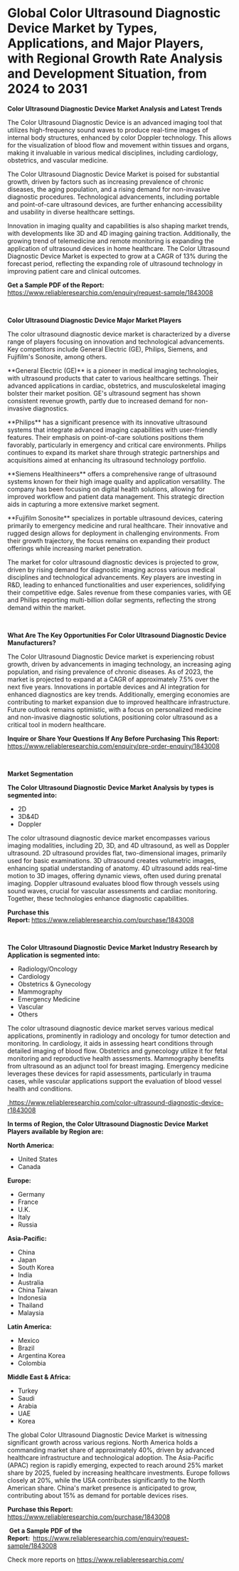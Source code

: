 <p><h1>Global Color Ultrasound Diagnostic Device Market by Types, Applications, and Major Players, with Regional Growth Rate Analysis and Development Situation, from 2024 to 2031</h1></p><p><strong>Color Ultrasound Diagnostic Device Market Analysis and Latest Trends</strong></p>
<p><p>The Color Ultrasound Diagnostic Device is an advanced imaging tool that utilizes high-frequency sound waves to produce real-time images of internal body structures, enhanced by color Doppler technology. This allows for the visualization of blood flow and movement within tissues and organs, making it invaluable in various medical disciplines, including cardiology, obstetrics, and vascular medicine.</p><p>The Color Ultrasound Diagnostic Device Market is poised for substantial growth, driven by factors such as increasing prevalence of chronic diseases, the aging population, and a rising demand for non-invasive diagnostic procedures. Technological advancements, including portable and point-of-care ultrasound devices, are further enhancing accessibility and usability in diverse healthcare settings.</p><p>Innovation in imaging quality and capabilities is also shaping market trends, with developments like 3D and 4D imaging gaining traction. Additionally, the growing trend of telemedicine and remote monitoring is expanding the application of ultrasound devices in home healthcare. The Color Ultrasound Diagnostic Device Market is expected to grow at a CAGR of 13% during the forecast period, reflecting the expanding role of ultrasound technology in improving patient care and clinical outcomes.</p></p>
<p><strong>Get a Sample PDF of the Report:&nbsp;</strong> <a href="https://www.reliableresearchiq.com/enquiry/request-sample/1843008?utm_campaign=1129&utm_medium=2&utm_source=Github&utm_content=ia&utm_term=01012025&utm_id=color-ultrasound-diagnostic-device">https://www.reliableresearchiq.com/enquiry/request-sample/1843008</a></p>
<p>&nbsp;</p>
<p><strong>Color Ultrasound Diagnostic Device Major Market Players</strong></p>
<p><p>The color ultrasound diagnostic device market is characterized by a diverse range of players focusing on innovation and technological advancements. Key competitors include General Electric (GE), Philips, Siemens, and Fujifilm's Sonosite, among others.</p><p>**General Electric (GE)** is a pioneer in medical imaging technologies, with ultrasound products that cater to various healthcare settings. Their advanced applications in cardiac, obstetrics, and musculoskeletal imaging bolster their market position. GE's ultrasound segment has shown consistent revenue growth, partly due to increased demand for non-invasive diagnostics.</p><p>**Philips** has a significant presence with its innovative ultrasound systems that integrate advanced imaging capabilities with user-friendly features. Their emphasis on point-of-care solutions positions them favorably, particularly in emergency and critical care environments. Philips continues to expand its market share through strategic partnerships and acquisitions aimed at enhancing its ultrasound technology portfolio.</p><p>**Siemens Healthineers** offers a comprehensive range of ultrasound systems known for their high image quality and application versatility. The company has been focusing on digital health solutions, allowing for improved workflow and patient data management. This strategic direction aids in capturing a more extensive market segment.</p><p>**Fujifilm Sonosite** specializes in portable ultrasound devices, catering primarily to emergency medicine and rural healthcare. Their innovative and rugged design allows for deployment in challenging environments. From their growth trajectory, the focus remains on expanding their product offerings while increasing market penetration.</p><p>The market for color ultrasound diagnostic devices is projected to grow, driven by rising demand for diagnostic imaging across various medical disciplines and technological advancements. Key players are investing in R&D, leading to enhanced functionalities and user experiences, solidifying their competitive edge. Sales revenue from these companies varies, with GE and Philips reporting multi-billion dollar segments, reflecting the strong demand within the market.</p></p>
<p>&nbsp;</p>
<p><strong>What Are The Key Opportunities For Color Ultrasound Diagnostic Device Manufacturers?</strong></p>
<p><p>The Color Ultrasound Diagnostic Device market is experiencing robust growth, driven by advancements in imaging technology, an increasing aging population, and rising prevalence of chronic diseases. As of 2023, the market is projected to expand at a CAGR of approximately 7.5% over the next five years. Innovations in portable devices and AI integration for enhanced diagnostics are key trends. Additionally, emerging economies are contributing to market expansion due to improved healthcare infrastructure. Future outlook remains optimistic, with a focus on personalized medicine and non-invasive diagnostic solutions, positioning color ultrasound as a critical tool in modern healthcare.</p></p>
<p><strong>Inquire or Share Your Questions If Any Before Purchasing This Report:</strong> <a href="https://www.reliableresearchiq.com/enquiry/pre-order-enquiry/1843008?utm_campaign=1129&utm_medium=2&utm_source=Github&utm_content=ia&utm_term=01012025&utm_id=color-ultrasound-diagnostic-device">https://www.reliableresearchiq.com/enquiry/pre-order-enquiry/1843008</a></p>
<p>&nbsp;</p>
<p><strong>Market Segmentation</strong></p>
<p><strong>The Color Ultrasound Diagnostic Device Market Analysis by types is segmented into:</strong></p>
<p><ul><li>2D</li><li>3D&4D</li><li>Doppler</li></ul></p>
<p><p>The color ultrasound diagnostic device market encompasses various imaging modalities, including 2D, 3D, and 4D ultrasound, as well as Doppler ultrasound. 2D ultrasound provides flat, two-dimensional images, primarily used for basic examinations. 3D ultrasound creates volumetric images, enhancing spatial understanding of anatomy. 4D ultrasound adds real-time motion to 3D images, offering dynamic views, often used during prenatal imaging. Doppler ultrasound evaluates blood flow through vessels using sound waves, crucial for vascular assessments and cardiac monitoring. Together, these technologies enhance diagnostic capabilities.</p></p>
<p><strong>Purchase this Report:&nbsp;</strong><a href="https://www.reliableresearchiq.com/purchase/1843008?utm_campaign=1129&utm_medium=2&utm_source=Github&utm_content=ia&utm_term=01012025&utm_id=color-ultrasound-diagnostic-device">https://www.reliableresearchiq.com/purchase/1843008</a></p>
<p>&nbsp;</p>
<p><strong>The Color Ultrasound Diagnostic Device Market Industry Research by Application is segmented into:</strong></p>
<p><ul><li>Radiology/Oncology</li><li>Cardiology</li><li>Obstetrics & Gynecology</li><li>Mammography</li><li>Emergency Medicine</li><li>Vascular</li><li>Others</li></ul></p>
<p><p>The color ultrasound diagnostic device market serves various medical applications, prominently in radiology and oncology for tumor detection and monitoring. In cardiology, it aids in assessing heart conditions through detailed imaging of blood flow. Obstetrics and gynecology utilize it for fetal monitoring and reproductive health assessments. Mammography benefits from ultrasound as an adjunct tool for breast imaging. Emergency medicine leverages these devices for rapid assessments, particularly in trauma cases, while vascular applications support the evaluation of blood vessel health and conditions.</p></p>
<p><a href="https://www.reliableresearchiq.com/color-ultrasound-diagnostic-device-r1843008?utm_campaign=1129&utm_medium=2&utm_source=Github&utm_content=ia&utm_term=01012025&utm_id=color-ultrasound-diagnostic-device">&nbsp;https://www.reliableresearchiq.com/color-ultrasound-diagnostic-device-r1843008</a></p>
<p><strong>In terms of Region, the Color Ultrasound Diagnostic Device Market Players available by Region are:</strong></p>
<p>
    <p> <strong> North America: </strong>
        <ul>
            <li>United States</li>
            <li>Canada</li>
        </ul>
        </p> 
    <p> <strong> Europe: </strong>
        <ul>
            <li>Germany</li>
            <li>France</li>
            <li>U.K.</li>
            <li>Italy</li>
            <li>Russia</li>
        </ul>
        </p> 
    <p> <strong> Asia-Pacific: </strong>
        <ul>
            <li>China</li>
            <li>Japan</li>
            <li>South Korea</li>
            <li>India</li>
            <li>Australia</li>
            <li>China Taiwan</li>
            <li>Indonesia</li>
            <li>Thailand</li>
            <li>Malaysia</li>
        </ul>
        </p> 
    <p> <strong> Latin America: </strong>
        <ul>
            <li>Mexico</li>
            <li>Brazil</li>
            <li>Argentina Korea</li>
            <li>Colombia</li>
        </ul>
        </p> 
    <p> <strong> Middle East & Africa: </strong>
        <ul>
            <li>Turkey</li>
            <li>Saudi</li>
            <li>Arabia</li>
            <li>UAE</li>
            <li>Korea</li>
        </ul>
    </p>
    </p>
<p><p>The global Color Ultrasound Diagnostic Device Market is witnessing significant growth across various regions. North America holds a commanding market share of approximately 40%, driven by advanced healthcare infrastructure and technological adoption. The Asia-Pacific (APAC) region is rapidly emerging, expected to reach around 25% market share by 2025, fueled by increasing healthcare investments. Europe follows closely at 20%, while the USA contributes significantly to the North American share. China's market presence is anticipated to grow, contributing about 15% as demand for portable devices rises.</p></p>
<p><strong>Purchase this Report: </strong><a href="https://www.reliableresearchiq.com/purchase/1843008?utm_campaign=1129&utm_medium=2&utm_source=Github&utm_content=ia&utm_term=01012025&utm_id=color-ultrasound-diagnostic-device">https://www.reliableresearchiq.com/purchase/1843008</a></p>
<p>&nbsp;<strong>Get a Sample PDF of the Report:&nbsp;&nbsp;</strong><a href="https://www.reliableresearchiq.com/enquiry/request-sample/1843008?utm_campaign=1129&utm_medium=2&utm_source=Github&utm_content=ia&utm_term=01012025&utm_id=color-ultrasound-diagnostic-device">https://www.reliableresearchiq.com/enquiry/request-sample/1843008</a></p>
<p><strong></strong></p>
<p>Check more reports on <a href="https://www.reliableresearchiq.com/?utm_campaign=1129&utm_medium=2&utm_source=Github&utm_content=ia&utm_term=01012025&utm_id=color-ultrasound-diagnostic-device">https://www.reliableresearchiq.com/</a></p>